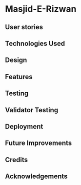 # Masjid-E-Rizwan

## User stories

## Technologies Used

## Design

## Features

## Testing

## Validator Testing

## Deployment

## Future Improvements

## Credits

## Acknowledgements